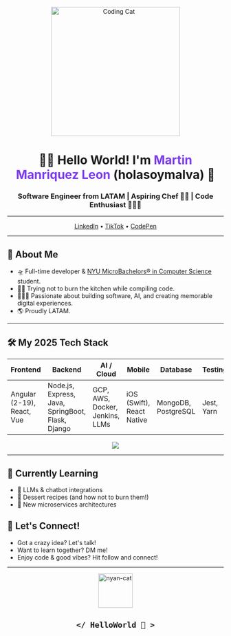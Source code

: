 <!-- Animated banner or featured image -->
<p align="center">
  <img src="https://media.giphy.com/media/26ufnwz3wDUli7GU0/giphy.gif" width="300" alt="Coding Cat"/>
</p>

<h1 align="center">👋🏼 Hello World! I'm <span style="color:#7c3aed;">Martin Manriquez Leon</span> (holasoymalva) 🦄</h1>
<h3 align="center">Software Engineer from LATAM | Aspiring Chef 👨‍🍳 | Code Enthusiast 🧑🏽‍💻</h3>

---

<p align="center">
  <a href="https://www.linkedin.com/in/martin-manriquez/">LinkedIn</a> •
  <a href="https://www.tiktok.com/@holasoymalva">TikTok</a> •
  <a href="https://codepen.io/malvabombom">CodePen</a>
</p>

---

## 🚀 About Me

- 🛸 Full-time developer & [NYU MicroBachelors® in Computer Science](https://www.sps.nyu.edu/homepage/academics/divisions-and-departments/division-of-applied-undergraduate-studies/credit-for-nyux-microbachelors-programs.html) student.
- 👨‍🍳 Trying not to burn the kitchen while compiling code.
- 🧑🏽‍💻 Passionate about building software, AI, and creating memorable digital experiences.
- 🌎 Proudly LATAM.

---

## 🛠️ My 2025 Tech Stack

| Frontend                  | Backend                | AI / Cloud         | Mobile         | Database      | Testing    |
|---------------------------|------------------------|--------------------|---------------|--------------|------------|
| Angular (2-19), React, Vue| Node.js, Express, Java, SpringBoot, Flask, Django | GCP, AWS, Docker, Jenkins, LLMs | iOS (Swift), React Native | MongoDB, PostgreSQL | Jest, Yarn |

<div align="center">
  <img src="https://skillicons.dev/icons?i=js,ts,py,java,swift,html,css,react,angular,nodejs,docker,aws,gcp,mongodb,postgres,vue,spring,jenkins" />
</div>

---

## 🌱 Currently Learning

- 🤖 LLMs & chatbot integrations
- 🍰 Dessert recipes (and how not to burn them!)
- 🧩 New microservices architectures

## 🦄 Let's Connect!

- Got a crazy idea? Let's talk!
- Want to learn together? DM me!
- Enjoy code & good vibes? Hit follow and connect!

---

<p align="center">
  <img src="http://www.nyan.cat/cats/original.gif" width="80" alt="nyan-cat"/>
</p>

<h2 align="center"><code>&lt;/ HelloWorld 🖖 &gt;</code></h2>
